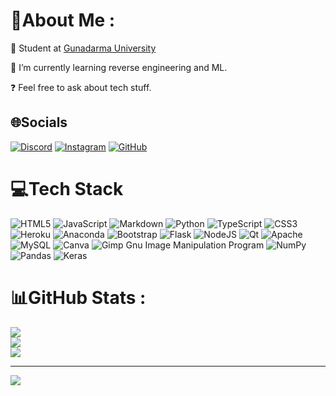 # 💫About Me :
🔭 Student at [Gunadarma University](https://gunadarma.ac.id/)

🌱 I’m currently learning reverse engineering and ML.

❓ Feel free to ask about tech stuff.

## 🌐Socials
[![Discord](https://img.shields.io/badge/Discord-%237289DA.svg?logo=discord&logoColor=white)](https://discord.gg/zuxler) [![Instagram](https://img.shields.io/badge/Instagram-%23E4405F.svg?logo=Instagram&logoColor=white)](https://instagram.com/sprayquaza) [![GitHub](https://img.shields.io/badge/GitHub-%23121011.svg?logo=github&logoColor=white)](https://github.com/ftdaily)


# 💻Tech Stack
![HTML5](https://img.shields.io/badge/html5-%23E34F26.svg?style=for-the-badge&logo=html5&logoColor=white) ![JavaScript](https://img.shields.io/badge/javascript-%23323330.svg?style=for-the-badge&logo=javascript&logoColor=%23F7DF1E) ![Markdown](https://img.shields.io/badge/markdown-%23000000.svg?style=for-the-badge&logo=markdown&logoColor=white) ![Python](https://img.shields.io/badge/python-3670A0?style=for-the-badge&logo=python&logoColor=ffdd54) ![TypeScript](https://img.shields.io/badge/typescript-%23007ACC.svg?style=for-the-badge&logo=typescript&logoColor=white) ![CSS3](https://img.shields.io/badge/css3-%231572B6.svg?style=for-the-badge&logo=css3&logoColor=white) ![Heroku](https://img.shields.io/badge/heroku-%23430098.svg?style=for-the-badge&logo=heroku&logoColor=white) ![Anaconda](https://img.shields.io/badge/Anaconda-%2344A833.svg?style=for-the-badge&logo=anaconda&logoColor=white) ![Bootstrap](https://img.shields.io/badge/bootstrap-%23563D7C.svg?style=for-the-badge&logo=bootstrap&logoColor=white) ![Flask](https://img.shields.io/badge/flask-%23000.svg?style=for-the-badge&logo=flask&logoColor=white) ![NodeJS](https://img.shields.io/badge/node.js-6DA55F?style=for-the-badge&logo=node.js&logoColor=white) ![Qt](https://img.shields.io/badge/Qt-%23217346.svg?style=for-the-badge&logo=Qt&logoColor=white) ![Apache](https://img.shields.io/badge/apache-%23D42029.svg?style=for-the-badge&logo=apache&logoColor=white) ![MySQL](https://img.shields.io/badge/mysql-%2300f.svg?style=for-the-badge&logo=mysql&logoColor=white) ![Canva](https://img.shields.io/badge/Canva-%2300C4CC.svg?style=for-the-badge&logo=Canva&logoColor=white) ![Gimp Gnu Image Manipulation Program](https://img.shields.io/badge/Gimp-657D8B?style=for-the-badge&logo=gimp&logoColor=FFFFFF) ![NumPy](https://img.shields.io/badge/numpy-%23013243.svg?style=for-the-badge&logo=numpy&logoColor=white) ![Pandas](https://img.shields.io/badge/pandas-%23150458.svg?style=for-the-badge&logo=pandas&logoColor=white) ![Keras](https://img.shields.io/badge/Keras-%23D00000.svg?style=for-the-badge&logo=Keras&logoColor=white)
# 📊GitHub Stats :
![](https://github-readme-stats.vercel.app/api?username=ftdaily&theme=radical&hide_border=false&include_all_commits=true&count_private=false)<br/>
![](https://github-readme-streak-stats.herokuapp.com/?user=ftdaily&theme=radical&hide_border=false)<br/>
![](https://github-readme-stats.vercel.app/api/top-langs/?username=ftdaily&theme=radical&hide_border=false&include_all_commits=true&count_private=false&layout=compact)

---
[![](https://visitcount.itsvg.in/api?id=ftdaily&icon=0&color=0)](https://visitcount.itsvg.in)
